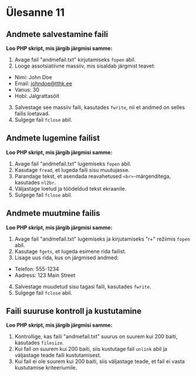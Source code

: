 # Ülesanne 11

## Andmete salvestamine faili

**Loo PHP skript, mis järgib järgmisi samme:**
1. Avage fail "andmefail.txt" kirjutamiseks `fopen` abil.
2. Looge assotsiatiivne massiiv, mis sisaldab järgmist teavet:
* Nimi: John Doe
* Email: johndoe@tthk.ee
* Vanus: 30
* Hobi: Jalgrattasõit
3. Salvestage see massiiv faili, kasutades `fwrite`, nii et andmed on selles failis loetavad.
4. Sulgege fail `fclose` abil.

## Andmete lugemine failist

**Loo PHP skript, mis järgib järgmisi samme:**
1. Avage fail "andmefail.txt" lugemiseks `fopen` abil.
2. Kasutage `fread`, et lugeda faili sisu muutujasse.
3. Parandage tekst, et asendada reavahetused `<br>`-märgenditega, kasutades `nl2br`.
4. Väljastage loetud ja töödeldud tekst ekraanile.
5. Sulgege fail `fclose` abil.

## Andmete muutmine failis

**Loo PHP skript, mis järgib järgmisi samme:**
1. Avage fail "andmefail.txt" lugemiseks ja kirjutamiseks "r+" režiimis `fopen` abil.
2. Kasutage `fgets`, et lugeda esimene rida failist.
3. Lisage uus rida, kus on järgmised andmed:
* Telefon: 555-1234
* Aadress: 123 Main Street
4. Salvestage muudetud sisu tagasi faili, kasutades `fwrite`.
5. Sulgege fail `fclose` abil.

## Faili suuruse kontroll ja kustutamine

**Loo PHP skript, mis järgib järgmisi samme:**
1. Kontrollige, kas faili "andmefail.txt" suurus on suurem kui 200 baiti, kasutades `filesize`.
2. Kui fail on suurem kui 200 baiti, siis kustutage fail `unlink` abil ja väljastage teade faili kustutamisest.
3. Kui fail ei ole suurem kui 200 baiti, siis väljastage teade, et fail ei vasta kustutamise kriteeriumile.
